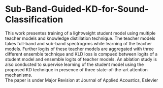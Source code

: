 # Sub-Band-Guided-KD-for-Sound-Classification
This work presentes training of a lightweight student model using multiple teacher models and knowledge distillation technique. The teacher models takes full-band and sub-band spectrogrms while learning of the teacher models. Further logits of these teacher models are aggregated with three different ensemble technique and KLD loss is compued between logits of a student model and ensemble logits of teacher models. An ablation study is also conducted to supervise learning of the student model using the proposed KD technique in presence of three state-of-the-art attention mechanisms. <br>
The paper is under Major Revision at Journal of Applied Acoustics, Eslevier 
